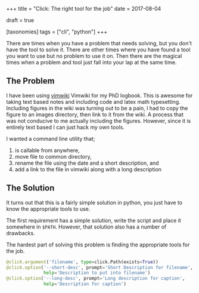 +++
title = "Click: The right tool for the job"
date = 2017-08-04

draft = true

[taxonomies]
tags = ["cli", "python"]
+++

There are times when you have a problem that needs solving,
but you don't have the tool to solve it.
There are other times where you have found a tool you want to use
but no problem to use it on.
Then there are the magical times when a problem and tool just fall into your lap at the same time.

## The Problem

I have been using [vimwiki](https://github.com/vimwiki/vimwiki) Vimwiki for my PhD logbook.
This is awesome for taking text based notes and including code and latex math typesetting.
Including figures in the wiki was turning out to be a pain,
I had to copy the figure to an images directory,
then link to it from the wiki.
A process that was not conducive to me actually including the figures.
However, since it is entirely text based I can just hack my own tools.

I wanted a command line utility that;
1. is callable from anywhere,
2. move file to common directory,
3. rename the file using the date and a short description, and
4. add a link to the file in vimwiki along with a long description

## The Solution

It turns out that this is a fairly simple solution in python,
you just have to know the appropriate tools to use.

The first requirement has a simple solution,
write the script and place it somewhere in `$PATH`.
However, that solution also has a number of drawbacks.


The hardest part of solving this problem is finding the appropriate tools for the job.


```python
@click.argument('filename', type=click.Path(exists=True))
@click.option('--short-desc', prompt='Short Description for filename',
              help='Description to put into filename')
@click.option('--long-desc', prompt='Long description for caption',
              help='Description for caption')
```
